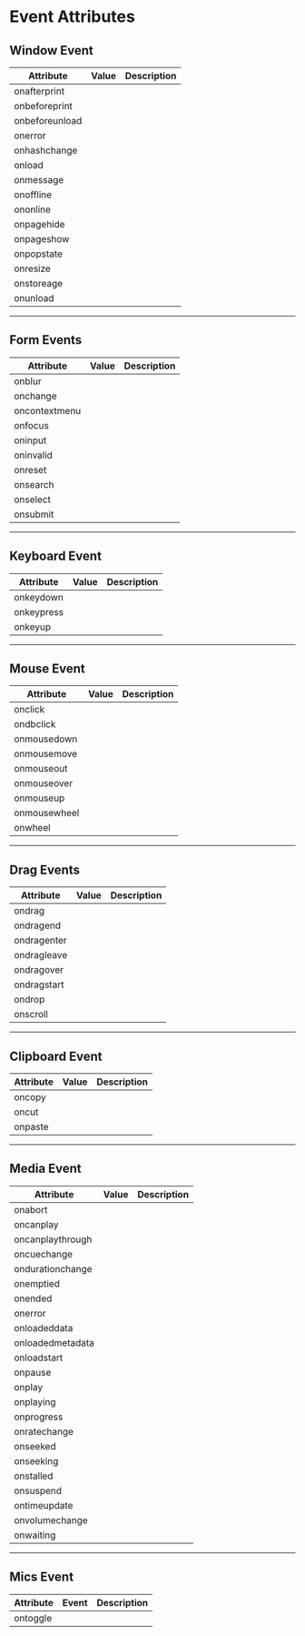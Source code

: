 # Event Attributes

## Window Event

| Attribute      | Value | Description |
| -------------- | ----- | ----------- |
| onafterprint   |       |             |
| onbeforeprint  |       |             |
| onbeforeunload |       |             |
| onerror        |       |             |
| onhashchange   |       |             |
| onload         |       |             |
| onmessage      |       |             |
| onoffline      |       |             |
| ononline       |       |             |
| onpagehide     |       |             |
| onpageshow     |       |             |
| onpopstate     |       |             |
| onresize       |       |             |
| onstoreage     |       |             |
| onunload       |       |             |

---

## Form Events

| Attribute     | Value | Description |
| ------------- | ----- | ----------- |
| onblur        |       |             |
| onchange      |       |             |
| oncontextmenu |       |             |
| onfocus       |       |             |
| oninput       |       |             |
| oninvalid     |       |             |
| onreset       |       |             |
| onsearch      |       |             |
| onselect      |       |             |
| onsubmit      |       |             |

---

## Keyboard Event

| Attribute  | Value | Description |
| ---------- | ----- | ----------- |
| onkeydown  |       |             |
| onkeypress |       |             |
| onkeyup    |       |             |

---

## Mouse Event

| Attribute    | Value | Description |
| ------------ | ----- | ----------- |
| onclick      |       |             |
| ondbclick    |       |             |
| onmousedown  |       |             |
| onmousemove  |       |             |
| onmouseout   |       |             |
| onmouseover  |       |             |
| onmouseup    |       |             |
| onmousewheel |       |             |
| onwheel      |       |             |

---

## Drag Events

| Attribute   | Value | Description |
| ----------- | ----- | ----------- |
| ondrag      |       |             |
| ondragend   |       |             |
| ondragenter |       |             |
| ondragleave |       |             |
| ondragover  |       |             |
| ondragstart |       |             |
| ondrop      |       |             |
| onscroll    |       |             |

---

## Clipboard Event

| Attribute | Value | Description |
| --------- | ----- | ----------- |
| oncopy    |       |             |
| oncut     |       |             |
| onpaste   |       |             |

---

## Media Event

| Attribute        | Value | Description |
| ---------------- | ----- | ----------- |
| onabort          |       |             |
| oncanplay        |       |             |
| oncanplaythrough |       |             |
| oncuechange      |       |             |
| ondurationchange |       |             |
| onemptied        |       |             |
| onended          |       |             |
| onerror          |       |             |
| onloadeddata     |       |             |
| onloadedmetadata |       |             |
| onloadstart      |       |             |
| onpause          |       |             |
| onplay           |       |             |
| onplaying        |       |             |
| onprogress       |       |             |
| onratechange     |       |             |
| onseeked         |       |             |
| onseeking        |       |             |
| onstalled        |       |             |
| onsuspend        |       |             |
| ontimeupdate     |       |             |
| onvolumechange   |       |             |
| onwaiting        |       |             |

---

## Mics Event

| Attribute | Event | Description |
| --------- | ----- | ----------- |
| ontoggle  |       |             |
